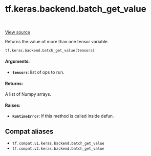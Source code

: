 <div itemscope itemtype="http://developers.google.com/ReferenceObject">
<meta itemprop="name" content="tf.keras.backend.batch_get_value" />
<meta itemprop="path" content="Stable" />
</div>

# tf.keras.backend.batch_get_value

<!-- Insert buttons and diff -->

<table class="tfo-notebook-buttons tfo-api" align="left">
</table>

<a target="_blank" href="/code/stable/tensorflow/python/keras/backend.py">View source</a>



Returns the value of more than one tensor variable.

``` python
tf.keras.backend.batch_get_value(tensors)
```



<!-- Placeholder for "Used in" -->


#### Arguments:


* <b>`tensors`</b>: list of ops to run.


#### Returns:

A list of Numpy arrays.



#### Raises:


* <b>`RuntimeError`</b>: If this method is called inside defun.

## Compat aliases

* `tf.compat.v1.keras.backend.batch_get_value`
* `tf.compat.v2.keras.backend.batch_get_value`

